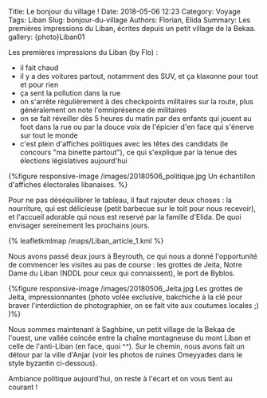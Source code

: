 Title: Le bonjour du village !
Date: 2018-05-06 12:23
Category: Voyage
Tags: Liban
Slug: bonjour-du-village
Authors: Florian, Elida
Summary: Les premières impressions du Liban, écrites depuis un petit village de la Bekaa.
gallery: {photo}Liban01

Les premières impressions du Liban (by Flo) :

- il fait chaud 
- il y a des voitures partout, notamment des SUV, et ça klaxonne pour tout et pour rien
- ça sent la pollution dans la rue
- on s'arrête régulièrement à des checkpoints militaires sur la route, plus généralement on note l'omniprésence de militaires 
- on se fait réveiller dès 5 heures du matin par des enfants qui jouent au foot dans la rue ou par la douce voix de l'épicier d'en face qui s'énerve sur tout le monde
- c'est plein d'affiches politiques avec les têtes des candidats (le concours "ma binette partout"), ce qui s'explique par la tenue des élections législatives aujourd'hui

{%figure responsive-image /images/20180506_politique.jpg Un échantillon d'affiches électorales libanaises. %}

Pour ne pas déséquilibrer le tableau, il faut rajouter deux choses : la nourriture, qui est délicieuse (petit barbecue sur le toit pour nous recevoir), et l'accueil adorable qui nous est reservé par la famille d'Elida. De quoi envisager sereinement les prochains jours. 

{% leafletkmlmap /maps/Liban_article_1.kml %}

Nous avons passé deux jours à Beyrouth, ce qui nous a donné l'opportunité de commencer les visites au pas de course : les grottes de Jeita, Notre Dame du Liban (NDDL pour ceux qui connaissent), le port de Byblos.

{%figure responsive-image /images/20180506_Jeita.jpg Les grottes de Jeita, impressionnantes (photo volée exclusive, bakchiche à la clé pour braver l'interdiction de photographier, on se fait vite aux coutumes locales ;) )%}

Nous sommes maintenant à Saghbine, un petit village de la Bekaa de l'ouest, une vallée coincée entre la chaîne montagneuse du mont Liban et celle de l'anti-Liban (en face, quoi ^^). Sur le chemin, nous avons fait un détour par la ville d'Anjar (voir les photos de ruines Omeyyades dans le style byzantin ci-dessous).

Ambiance politique aujourd'hui, on reste à l'écart et on vous tient au courant !